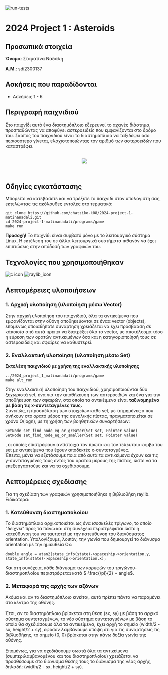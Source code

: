 ![run-tests](../../workflows/run-tests/badge.svg)

  

# 2024 Project 1 : Asteroids

 ## Προσωπικά στοιχεία

  

__Όνομα__: Σταματίνα Ναδάλη

  

__Α.Μ.__: sdi2300137

  

## Ασκήσεις που παραδίδονται

- Ασκήσεις 1 - 6

## Περιγραφή παιχνιδιού
Στο παιχνίδι αυτό ένα διαστημόπλοιο εξερευνεί το αχανές διάστημα, προσπαθώντας να αποφύγει αστεροειδείς που εμφανίζονται στο δρόμο του. Σκοπός του παιχνιδιού είναι το διαστημόπλοιο να ταξιδέψει όσο περισσότερο γίνεται, ελαχιστοποιώντας τον αριθμό των αστεροειδών που καταστρέφει. <br> <br>
<p align="center">
<img src ="https://github.com/chatziko-k08/2024-project-1-matinanadali/assets/140314761/95c26fe4-80e9-48b5-a246-7603b0250d27" />
</p>
<br>

## Οδηγίες εγκατάστασης
Μπορείτε να κατεβάσετε και να τρέξετε το παιχνίδι στον υπολογιστή σας, εκτελώντας τις ακόλουθες εντολές στο τερματικό:

```
git clone https://github.com/chatziko-k08/2024-project-1-matinanadali.git
cd 2024-project-1-matinanadali/programs/game
make run
```

**Προσοχή!** Το παιχνίδι είναι συμβατό μόνο με το λειτουργικό σύστημα Linux. Η εκτέλεση του σε άλλα λειτουργικά συστήματα πιθανόν να έχει επιπτώσεις στην απόδοσή των γραφικών του.

## Τεχνολογίες που χρησιμοποιήθηκαν
![c icon](https://github.com/chatziko-k08/2024-project-1-matinanadali/assets/140314761/4e3ed245-a33e-49fb-8a4c-d1f058d9c535)
![raylib_icon](https://github.com/chatziko-k08/2024-project-1-matinanadali/assets/140314761/d9d4d2b4-b0b6-44a6-ae7e-40fcf8f3e70b)

## Λεπτομέρειες υλοποιήσεων
### 1. Αρχική υλοποίηση (υλοποίηση μέσω Vector)
Στην αρχική υλοποίηση του παιχνιδιού, όλα τα αντικείμενα που εμφανίζονται στην οθόνη αποθηκεύονται σε έναα vector (objects), επομένως οποιαδήποτε συνάρτηση χρειάζεται να έχει πρόσβααση σε κάποιο/α από αυτά πρέπει να διατρέξει όλο το vector, με αποτέλεσμα τόσο η εύρεση των ορατών αντικειμένων όσο και η κατηγοριοποίησή τους σε αστεροειδείς και σφαίρες να καθυστερεί.

### 2. Εναλλακτική υλοποίηση (υλοποίηση μέσω Set)
**Εκτελέση παιχνιδιού με χρήση της εναλλακτικής υλοποίησης**
```
../2024_project_1_matinanadali/programs/game
make alt_run
```
Στην εναλλακτική υλοποίηση του παιχνιδιού, χρησιμοποιούνται δύο ξεχωριστά set, ένα για την αποθήκευση των αστεροειδών και ένα για την αποθήκευση των σφαιρών, στα οποία τα αντικέιμενα είναι **ταξινομημένα με βάση τις x-συντεταγμένες τους.** <br>
Συνεπώς, η προσπέλαση των στοιχείων κάθε set, με τετμημένες x που ανήκουν στο ορατό μέρος της συνολικής πίστας, πραγματοποιείται σε χρόνο O(logn), με τη χρήση των βοηθητικών συναρτήσεων:
```
SetNode set_find_node_eq_or_greater(Set set, Pointer value)
SetNode set_find_node_eq_or_smaller(Set set, Pointer value)
```
, οι οποίες επιστρέφουν αντίστοιχα τον πρώτο και τον τελευταίο κόμβο του set με αντικείμενα που έχουν αποδεκτές x-συντεταγμένες.
<br>
Έπειτα, μένει να εξετάσουμε ποια από αυτά τα αντικείμενα έχουν και τις y-συντεταγμένες τους εντός του ορατού μέρους της πίστας, ώστε να τα επεξεργαστούμε και να τα σχεδιάσουμε.

## Λεπτομέρειες σχεδίασης
Για τη σχεδίαση των γραφικών χρησιμοποιήθηκε η βιβλιοθήκη raylib. Ειδικότερα:
### 1. Κατεύθυνση διαστημοπολοίου
  Το διαστημόπλοιο αρχικοποιείται ως ένα ισοσκελές τρίγωνο, το οποίο "δείχνει" προς τα πάνω και στη συνέχεια περιστρέφεται ώστε η κατεύθυνση του να ταυτιστεί με την κατεύθυνση του διανύσματος orientation. Υπολογίζουμε, λοιπόν, την γωνία που δημιουργεί το διάνυσμα orientation με την ημιευθεία Ox:
  ```
  double angle = atan2(state_info(state)->spaceship->orientation.y, state_info(state)->spaceship->orientation.x);
  ```
  Και στη συνέχεια, κάθε διάνυσμα των κορυφών του τριγώνου-διαστημοπλοίου περιστρέφεται κατά $`-\frac{\pi}{2} + angle`$. <br>
### 2. Μεταφορά της αρχής των αξόνων
Ακόμα και αν το διαστημόπλοιο κινείται, αυτό πρέπει πάντα να παραμένει στο κέντρο της οθόνης. <br><br>
Έτσι, αν το διαστημόπλοιο βρίσκεται στη θέση (sx, sy) με βάση το αρχικό σύστημα συντεταγμένων, το νέο σύστημα συντεταγμένων με βάση το οποίο θα σχεδιάσουμε όλα τα αντικείμενα, έχει αρχή το σημείο (width/2 - sx, height/2 + sy), εφόσον λαμβάνουμε υπόψη ότι για τις συναρτήσεις τις βιβλιοθήκης, το σημείο (0, 0) βρίσκεται στην πάνω δεξία γωνία της οθόνης. <br><br>
Επομένως, για να σχεδιάσουμε σωστά όλα τα αντικείμενα (συμπεριλαμβανομένου και του διαστημοπλοίου) χρειάζεται να προσθέσουμε στο διάνυσμα θέσης τους το διάνυσμα της νέας αρχής, δηλαδή: (width/2 - sx, height/2 + sy).
